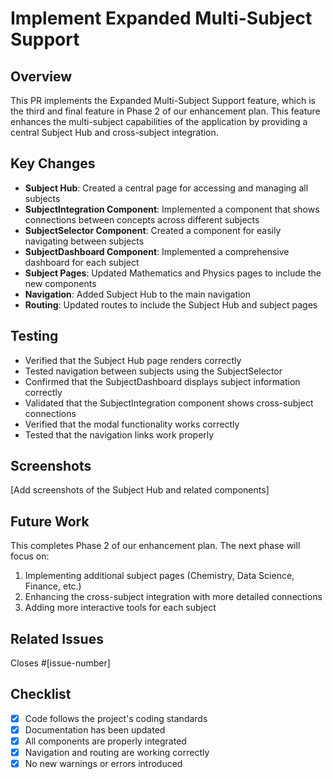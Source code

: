 # Implement Expanded Multi-Subject Support

## Overview

This PR implements the Expanded Multi-Subject Support feature, which is the third and final feature in Phase 2 of our enhancement plan. This feature enhances the multi-subject capabilities of the application by providing a central Subject Hub and cross-subject integration.

## Key Changes

- **Subject Hub**: Created a central page for accessing and managing all subjects
- **SubjectIntegration Component**: Implemented a component that shows connections between concepts across different subjects
- **SubjectSelector Component**: Created a component for easily navigating between subjects
- **SubjectDashboard Component**: Implemented a comprehensive dashboard for each subject
- **Subject Pages**: Updated Mathematics and Physics pages to include the new components
- **Navigation**: Added Subject Hub to the main navigation
- **Routing**: Updated routes to include the Subject Hub and subject pages

## Testing

- Verified that the Subject Hub page renders correctly
- Tested navigation between subjects using the SubjectSelector
- Confirmed that the SubjectDashboard displays subject information correctly
- Validated that the SubjectIntegration component shows cross-subject connections
- Verified that the modal functionality works correctly
- Tested that the navigation links work properly

## Screenshots

[Add screenshots of the Subject Hub and related components]

## Future Work

This completes Phase 2 of our enhancement plan. The next phase will focus on:
1. Implementing additional subject pages (Chemistry, Data Science, Finance, etc.)
2. Enhancing the cross-subject integration with more detailed connections
3. Adding more interactive tools for each subject

## Related Issues

Closes #[issue-number]

## Checklist

- [x] Code follows the project's coding standards
- [x] Documentation has been updated
- [x] All components are properly integrated
- [x] Navigation and routing are working correctly
- [x] No new warnings or errors introduced
